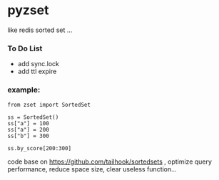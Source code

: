 # pyzset

like redis sorted set ...

### To Do List

* add sync.lock
* add ttl expire


### example:

```
from zset import SortedSet

ss = SortedSet()
ss["a"] = 100
ss["a"] = 200
ss["b"] = 300

ss.by_score[200:300]
```

code base on https://github.com/tailhook/sortedsets , optimize query performance, reduce space size, clear useless function...
